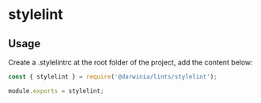 # stylelint

## Usage

Create a .stylelintrc at the root folder of the project, add the content below:

```js
const { stylelint } = require('@darwinia/lints/stylelint');

module.exports = stylelint;
```
